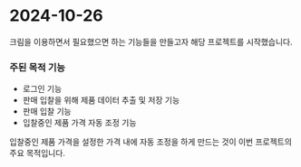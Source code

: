 # 2024-10-26

크림을 이용하면서 필요했으면 하는 기능들을 만들고자 해당 프로젝트를 시작했습니다.

### 주된 목적 기능
- 로그인 기능
- 판매 입찰을 위해 제품 데이터 추출 및 저장 기능
- 판매 입찰 기능
- 입찰중인 제품 가격 자동 조정 기능

입찰중인 제품 가격을 설정한 가격 내에 자동 조정을 하게 만드는 것이 이번 프로젝트의 주요 목적입니다.<br><br>
